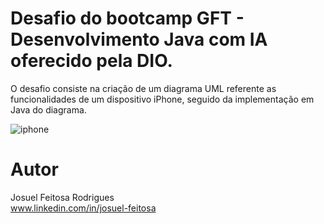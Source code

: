 # Desafio do bootcamp GFT - Desenvolvimento Java com IA oferecido pela DIO.
O desafio consiste na criação de um diagrama UML referente as funcionalidades de um dispositivo iPhone, seguido da implementação em Java do diagrama.

![iphone](https://github.com/user-attachments/assets/16d368e3-47df-4687-9616-1ea14c62ab65)

# Autor
Josuel Feitosa Rodrigues
<br>
www.linkedin.com/in/josuel-feitosa
